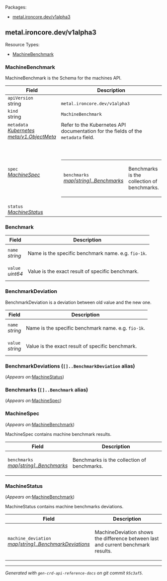 <p>Packages:</p>
<ul>
<li>
<a href="#metal.ironcore.dev%2fv1alpha3">metal.ironcore.dev/v1alpha3</a>
</li>
</ul>
<h2 id="metal.ironcore.dev/v1alpha3">metal.ironcore.dev/v1alpha3</h2>
Resource Types:
<ul><li>
<a href="#metal.ironcore.dev/v1alpha3.MachineBenchmark">MachineBenchmark</a>
</li></ul>
<h3 id="metal.ironcore.dev/v1alpha3.MachineBenchmark">MachineBenchmark
</h3>
<div>
<p>MachineBenchmark is the Schema for the machines API.</p>
</div>
<table>
<thead>
<tr>
<th>Field</th>
<th>Description</th>
</tr>
</thead>
<tbody>
<tr>
<td>
<code>apiVersion</code><br/>
string</td>
<td>
<code>
metal.ironcore.dev/v1alpha3
</code>
</td>
</tr>
<tr>
<td>
<code>kind</code><br/>
string
</td>
<td><code>MachineBenchmark</code></td>
</tr>
<tr>
<td>
<code>metadata</code><br/>
<em>
<a href="https://v1-21.docs.kubernetes.io/docs/reference/generated/kubernetes-api/v1.21/#objectmeta-v1-meta">
Kubernetes meta/v1.ObjectMeta
</a>
</em>
</td>
<td>
Refer to the Kubernetes API documentation for the fields of the
<code>metadata</code> field.
</td>
</tr>
<tr>
<td>
<code>spec</code><br/>
<em>
<a href="#metal.ironcore.dev/v1alpha3.MachineSpec">
MachineSpec
</a>
</em>
</td>
<td>
<br/>
<br/>
<table>
<tr>
<td>
<code>benchmarks</code><br/>
<em>
<a href="#metal.ironcore.dev/v1alpha3.Benchmarks">
map[string]..Benchmarks
</a>
</em>
</td>
<td>
<p>Benchmarks is the collection of benchmarks.</p>
</td>
</tr>
</table>
</td>
</tr>
<tr>
<td>
<code>status</code><br/>
<em>
<a href="#metal.ironcore.dev/v1alpha3.MachineStatus">
MachineStatus
</a>
</em>
</td>
<td>
</td>
</tr>
</tbody>
</table>
<h3 id="metal.ironcore.dev/v1alpha3.Benchmark">Benchmark
</h3>
<div>
</div>
<table>
<thead>
<tr>
<th>Field</th>
<th>Description</th>
</tr>
</thead>
<tbody>
<tr>
<td>
<code>name</code><br/>
<em>
string
</em>
</td>
<td>
<p>Name is the specific benchmark name. e.g. <code>fio-1k</code>.</p>
</td>
</tr>
<tr>
<td>
<code>value</code><br/>
<em>
uint64
</em>
</td>
<td>
<p>Value is the exact result of specific benchmark.</p>
</td>
</tr>
</tbody>
</table>
<h3 id="metal.ironcore.dev/v1alpha3.BenchmarkDeviation">BenchmarkDeviation
</h3>
<div>
<p>BenchmarkDeviation is a deviation between old value and the new one.</p>
</div>
<table>
<thead>
<tr>
<th>Field</th>
<th>Description</th>
</tr>
</thead>
<tbody>
<tr>
<td>
<code>name</code><br/>
<em>
string
</em>
</td>
<td>
<p>Name is the specific benchmark name. e.g. <code>fio-1k</code>.</p>
</td>
</tr>
<tr>
<td>
<code>value</code><br/>
<em>
string
</em>
</td>
<td>
<p>Value is the exact result of specific benchmark.</p>
</td>
</tr>
</tbody>
</table>
<h3 id="metal.ironcore.dev/v1alpha3.BenchmarkDeviations">BenchmarkDeviations
(<code>[]..BenchmarkDeviation</code> alias)</h3>
<p>
(<em>Appears on:</em><a href="#metal.ironcore.dev/v1alpha3.MachineStatus">MachineStatus</a>)
</p>
<div>
</div>
<h3 id="metal.ironcore.dev/v1alpha3.Benchmarks">Benchmarks
(<code>[]..Benchmark</code> alias)</h3>
<p>
(<em>Appears on:</em><a href="#metal.ironcore.dev/v1alpha3.MachineSpec">MachineSpec</a>)
</p>
<div>
</div>
<h3 id="metal.ironcore.dev/v1alpha3.MachineSpec">MachineSpec
</h3>
<p>
(<em>Appears on:</em><a href="#metal.ironcore.dev/v1alpha3.MachineBenchmark">MachineBenchmark</a>)
</p>
<div>
<p>MachineSpec contains machine benchmark results.</p>
</div>
<table>
<thead>
<tr>
<th>Field</th>
<th>Description</th>
</tr>
</thead>
<tbody>
<tr>
<td>
<code>benchmarks</code><br/>
<em>
<a href="#metal.ironcore.dev/v1alpha3.Benchmarks">
map[string]..Benchmarks
</a>
</em>
</td>
<td>
<p>Benchmarks is the collection of benchmarks.</p>
</td>
</tr>
</tbody>
</table>
<h3 id="metal.ironcore.dev/v1alpha3.MachineStatus">MachineStatus
</h3>
<p>
(<em>Appears on:</em><a href="#metal.ironcore.dev/v1alpha3.MachineBenchmark">MachineBenchmark</a>)
</p>
<div>
<p>MachineStatus contains machine benchmarks deviations.</p>
</div>
<table>
<thead>
<tr>
<th>Field</th>
<th>Description</th>
</tr>
</thead>
<tbody>
<tr>
<td>
<code>machine_deviation</code><br/>
<em>
<a href="#metal.ironcore.dev/v1alpha3.BenchmarkDeviations">
map[string]..BenchmarkDeviations
</a>
</em>
</td>
<td>
<p>MachineDeviation shows the difference between last and current benchmark results.</p>
</td>
</tr>
</tbody>
</table>
<hr/>
<p><em>
Generated with <code>gen-crd-api-reference-docs</code>
on git commit <code>95c3af5</code>.
</em></p>

